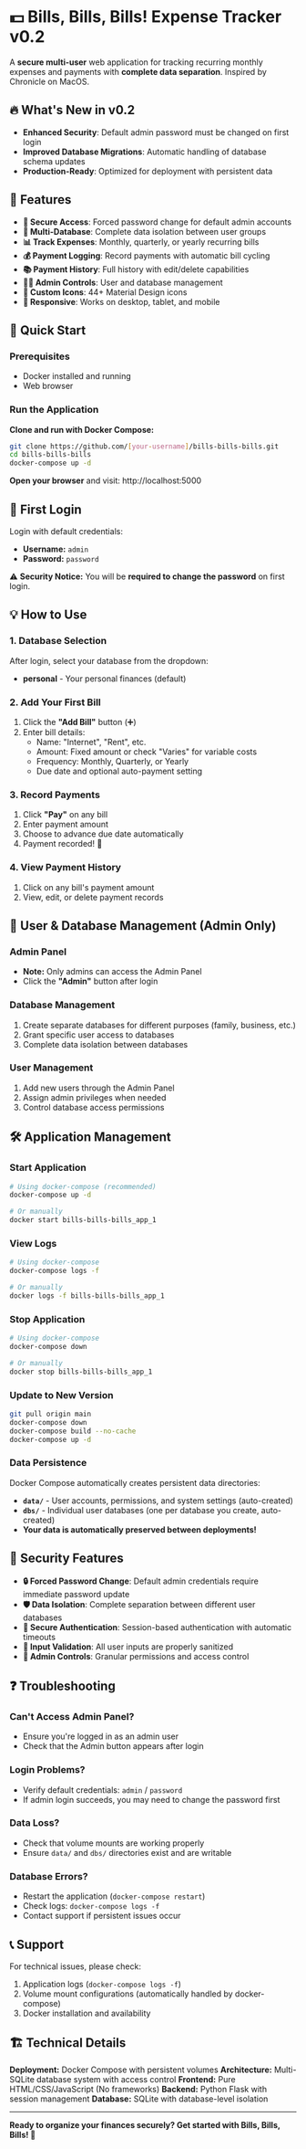 # 💵 Bills, Bills, Bills! Expense Tracker v0.2

A **secure multi-user** web application for tracking recurring monthly expenses and payments with **complete data separation**. Inspired by Chronicle on MacOS.

## 🔥 What's New in v0.2
- **Enhanced Security**: Default admin password must be changed on first login
- **Improved Database Migrations**: Automatic handling of database schema updates
- **Production-Ready**: Optimized for deployment with persistent data

## 🎯 Features

- **🔐 Secure Access**: Forced password change for default admin accounts
- **👥 Multi-Database**: Complete data isolation between user groups
- **📊 Track Expenses**: Monthly, quarterly, or yearly recurring bills
- **💰 Payment Logging**: Record payments with automatic bill cycling
- **📚 Payment History**: Full history with edit/delete capabilities
- **👨‍💼 Admin Controls**: User and database management
- **🎨 Custom Icons**: 44+ Material Design icons
- **📱 Responsive**: Works on desktop, tablet, and mobile

## 🚀 Quick Start

### Prerequisites
- Docker installed and running
- Web browser

### Run the Application

**Clone and run with Docker Compose:**
```bash
git clone https://github.com/[your-username]/bills-bills-bills.git
cd bills-bills-bills
docker-compose up -d
```

**Open your browser** and visit: http://localhost:5000

## 🔐 First Login

Login with default credentials:
- **Username:** `admin`
- **Password:** `password`

⚠️ **Security Notice:** You will be **required to change the password** on first login.

## 💡 How to Use

### 1. Database Selection
After login, select your database from the dropdown:
- **personal** - Your personal finances (default)

### 2. Add Your First Bill
1. Click the **"Add Bill"** button (➕)
2. Enter bill details:
   - Name: "Internet", "Rent", etc.
   - Amount: Fixed amount or check "Varies" for variable costs
   - Frequency: Monthly, Quarterly, or Yearly
   - Due date and optional auto-payment setting

### 3. Record Payments
1. Click **"Pay"** on any bill
2. Enter payment amount
3. Choose to advance due date automatically
4. Payment recorded! 🎉

### 4. View Payment History
1. Click on any bill's payment amount
2. View, edit, or delete payment records

## 👥 User & Database Management (Admin Only)

### Admin Panel
- **Note:** Only admins can access the Admin Panel
- Click the **"Admin"** button after login

### Database Management
1. Create separate databases for different purposes (family, business, etc.)
2. Grant specific user access to databases
3. Complete data isolation between databases

### User Management
1. Add new users through the Admin Panel
2. Assign admin privileges when needed
3. Control database access permissions

## 🛠️ Application Management

### Start Application
```bash
# Using docker-compose (recommended)
docker-compose up -d

# Or manually
docker start bills-bills-bills_app_1
```

### View Logs
```bash
# Using docker-compose
docker-compose logs -f

# Or manually
docker logs -f bills-bills-bills_app_1
```

### Stop Application
```bash
# Using docker-compose
docker-compose down

# Or manually
docker stop bills-bills-bills_app_1
```

### Update to New Version
```bash
git pull origin main
docker-compose down
docker-compose build --no-cache
docker-compose up -d
```

### Data Persistence
Docker Compose automatically creates persistent data directories:
- **`data/`** - User accounts, permissions, and system settings (auto-created)
- **`dbs/`** - Individual user databases (one per database you create, auto-created)
- **Your data is automatically preserved between deployments!**

## 🚨 Security Features

- **🔒 Forced Password Change**: Default admin credentials require immediate password update
- **🛡️ Data Isolation**: Complete separation between different user databases
- **🔐 Secure Authentication**: Session-based authentication with automatic timeouts
- **📝 Input Validation**: All user inputs are properly sanitized
- **👮 Admin Controls**: Granular permissions and access control

## ❓ Troubleshooting

### Can't Access Admin Panel?
- Ensure you're logged in as an admin user
- Check that the Admin button appears after login

### Login Problems?
- Verify default credentials: `admin` / `password`
- If admin login succeeds, you may need to change the password first

### Data Loss?
- Check that volume mounts are working properly
- Ensure `data/` and `dbs/` directories exist and are writable

### Database Errors?
- Restart the application (`docker-compose restart`)
- Check logs: `docker-compose logs -f`
- Contact support if persistent issues occur

## 📞 Support

For technical issues, please check:
1. Application logs (`docker-compose logs -f`)
2. Volume mount configurations (automatically handled by docker-compose)
3. Docker installation and availability

## 🏗️ Technical Details

**Deployment:** Docker Compose with persistent volumes
**Architecture:** Multi-SQLite database system with access control
**Frontend:** Pure HTML/CSS/JavaScript (No frameworks)
**Backend:** Python Flask with session management
**Database:** SQLite with database-level isolation

---

**Ready to organize your finances securely? Get started with Bills, Bills, Bills! 🚀**
